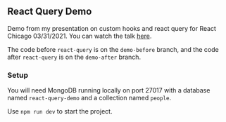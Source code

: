 ## React Query Demo

Demo from my presentation on custom hooks and react query for React Chicago 03/31/2021. You can watch the talk [here](https://youtu.be/Ge_kMRt1bBI?si=D-FJQTrUrw8Zf9Ov).

The code before `react-query` is on the `demo-before` branch, and the code after `react-query` is on the `demo-after` branch.

### Setup
You will need MongoDB running locally on port 27017 with a database named `react-query-demo` and a collection named `people`.

Use `npm run dev` to start the project.
